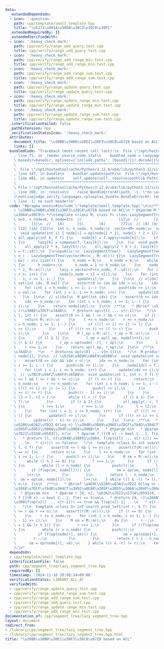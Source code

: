 ```yaml
---
data:
  _extendedDependsOn:
  - icon: ':question:'
    path: cpp/template/small_template.hpp
    title: "\u5171\u901A\u30D8\u30C3\u30C0\u30FC"
  _extendedRequiredBy: []
  _extendedVerifiedWith:
  - icon: ':heavy_check_mark:'
    path: cpp/verify/range_add_query.test.cpp
    title: cpp/verify/range_add_query.test.cpp
  - icon: ':heavy_check_mark:'
    path: cpp/verify/range_add_range_min.test.cpp
    title: cpp/verify/range_add_range_min.test.cpp
  - icon: ':heavy_check_mark:'
    path: cpp/verify/range_add_range_sum.test.cpp
    title: cpp/verify/range_add_range_sum.test.cpp
  - icon: ':heavy_check_mark:'
    path: cpp/verify/range_update_query.test.cpp
    title: cpp/verify/range_update_query.test.cpp
  - icon: ':heavy_check_mark:'
    path: cpp/verify/range_update_range_min.test.cpp
    title: cpp/verify/range_update_range_min.test.cpp
  - icon: ':heavy_check_mark:'
    path: cpp/verify/range_update_range_sum.test.cpp
    title: cpp/verify/range_update_range_sum.test.cpp
  _isVerificationFailed: false
  _pathExtension: hpp
  _verificationStatusIcon: ':heavy_check_mark:'
  attributes:
    document_title: "\u30BB\u30B0\u30E1\u30F3\u30C8\u6728 based on ACL"
    links: []
  bundledCode: "Traceback (most recent call last):\n  File \"/opt/hostedtoolcache/Python/3.12.0/x64/lib/python3.12/site-packages/onlinejudge_verify/documentation/build.py\"\
    , line 71, in _render_source_code_stat\n    bundled_code = language.bundle(stat.path,\
    \ basedir=basedir, options={'include_paths': [basedir]}).decode()\n          \
    \         ^^^^^^^^^^^^^^^^^^^^^^^^^^^^^^^^^^^^^^^^^^^^^^^^^^^^^^^^^^^^^^^^^^^^^^^^^^^^^^^^^\n\
    \  File \"/opt/hostedtoolcache/Python/3.12.0/x64/lib/python3.12/site-packages/onlinejudge_verify/languages/cplusplus.py\"\
    , line 187, in bundle\n    bundler.update(path)\n  File \"/opt/hostedtoolcache/Python/3.12.0/x64/lib/python3.12/site-packages/onlinejudge_verify/languages/cplusplus_bundle.py\"\
    , line 401, in update\n    self.update(self._resolve(pathlib.Path(included), included_from=path))\n\
    \                ^^^^^^^^^^^^^^^^^^^^^^^^^^^^^^^^^^^^^^^^^^^^^^^^^^^^^^^^^\n \
    \ File \"/opt/hostedtoolcache/Python/3.12.0/x64/lib/python3.12/site-packages/onlinejudge_verify/languages/cplusplus_bundle.py\"\
    , line 260, in _resolve\n    raise BundleErrorAt(path, -1, \"no such header\"\
    )\nonlinejudge_verify.languages.cplusplus_bundle.BundleErrorAt: template/small_template.hpp:\
    \ line -1: no such header\n"
  code: "#pragma once\n#include \"template/small_template.hpp\"\n\n/**\n * @brief\
    \ \u30BB\u30B0\u30E1\u30F3\u30C8\u6728 based on ACL\n * @tparam M \u30E2\u30CE\
    \u30A4\u30C9\n */\ntemplate <class M, class F> class LazySegmentTree {\n  // ex.\
    \ n=5, n_node=8, h_node=3\n  //                 [1]\n  //       [2]          \
    \       [3]\n  //   [4]      [5]       [6]       [7]\n  // (8) (9) (10) (11) (12)\
    \ [13] [14] [15]\n  int n, n_node, h_node;\n  vector<M> node;\n  vector<F> lazy;\n\
    \  void update(int i) { node[i] = op(node[i * 2], node[i * 2 + 1]); }\n  void\
    \ all_apply(int k, F f) {\n    node[k] = f.apply(node[k]);\n    if (k < n_node)\
    \ {\n      lazy[k] = compose(f, lazy[k]);\n    }\n  }\n  void push(int k) {\n\
    \    all_apply(2 * k, lazy[k]);\n    all_apply(2 * k + 1, lazy[k]);\n    lazy[k]\
    \ = F::id();\n  }\n\npublic:\n  LazySegmentTree() : LazySegmentTree(0) {}\n  LazySegmentTree(int\
    \ n_) : LazySegmentTree(vector<M>(n_, M::e())) {}\n  LazySegmentTree(const vector<M>\
    \ &v) : n(v.size()) {\n    h_node = 0;\n    n_node = 0;\n    while (n_node < n)\
    \ {\n      h_node++;\n      n_node = 1 << h_node;\n    }\n    node = vector<M>(n_node\
    \ * 2, M::e());\n    lazy = vector<F>(n_node, F::id());\n    for (int i = 0; i\
    \ < n; i++) {\n      node[n_node + i] = v[i];\n    }\n    for (int i = n_node\
    \ - 1; i >= 1; i--) {\n      update(i);\n    }\n  }\n\n  // v[idx] = val\n  void\
    \ set(int idx, M val) {\n    assert(0 <= idx && idx < n);\n    idx += n_node;\n\
    \    for (int i = h_node; i >= 1; i--) {\n      push(idx >> i);\n    }\n    node[idx]\
    \ = val;\n    for (int i = 1; i <= h_node; i++) {\n      update(idx >> i);\n \
    \   }\n  }\n\n  // v[idx]\n  M get(int idx) {\n    assert(0 <= idx && idx < n);\n\
    \    idx += n_node;\n    for (int i = h_node; i >= 1; i--) {\n      push(idx >>\
    \ i);\n    }\n    return node[idx];\n  }\n\n  /**\n   * @brief \u533A\u9593[l,\
    \ r)\u306E\u7DCF\u7A4D\n   * @return op(v[l] ... v[r-1])\n   */\n  M product(int\
    \ l, int r) {\n    assert(0 <= l && l <= r && r <= n);\n    if (l == r) {\n  \
    \    return M::e();\n    }\n    l += n_node;\n    r += n_node;\n    for (int i\
    \ = h_node; i >= 1; i--) {\n      if (((l >> i) << i) != l) {\n        push(l\
    \ >> i);\n      }\n      if (((r >> i) << i) != r) {\n        push((r - 1) >>\
    \ i);\n      }\n    }\n\n    M l_op = M::e(), r_op = M::e();\n    while (l < r)\
    \ {\n      if (l & 1) {\n        l_op = op(l_op, node[l++]);\n      }\n      if\
    \ (r & 1) {\n        r_op = op(node[--r], r_op);\n      }\n      l >>= 1;\n  \
    \    r >>= 1;\n    }\n    return op(l_op, r_op);\n  }\n\n  /**\n   * @brief \u7DCF\
    \u7A4D\n   *\n   * @returns op(v[0] ... v[n-1])\n   */\n  M product_all() { return\
    \ node[1]; }\n\n  // \u5358\u4E00\u66F4\u65B0\n  void update(int idx, F f) {\n\
    \    assert(0 <= idx && idx < n);\n    idx += n_node;\n    for (int i = h_node;\
    \ i >= 1; i--) {\n      push(idx >> i);\n    }\n    node[idx] = f.apply(node[idx]);\n\
    \    for (int i = 1; i <= h_node; i++) {\n      update(idx >> i);\n    }\n  }\n\
    \  // \u7BC4\u56F2\u66F4\u65B0\n  void update(int l, int r, F f) {\n    assert(0\
    \ <= l && l <= r && r <= n);\n    if (l == r) {\n      return;\n    }\n    l +=\
    \ n_node;\n    r += n_node;\n    for (int i = h_node; i >= 1; i--) {\n      if\
    \ (((l >> i) << i) != l) {\n        push(l >> i);\n      }\n      if (((r >> i)\
    \ << i) != r) {\n        push((r - 1) >> i);\n      }\n    }\n    {\n      int\
    \ l2 = l, r2 = r;\n      while (l < r) {\n        if (l & 1) {\n          all_apply(l++,\
    \ f);\n        }\n        if (r & 1) {\n          all_apply(--r, f);\n       \
    \ }\n        l >>= 1;\n        r >>= 1;\n      }\n      l = l2;\n      r = r2;\n\
    \    }\n    for (int i = 1; i <= h_node; i++) {\n      if (((l >> i) << i) !=\
    \ l) {\n        update(l >> i);\n      }\n      if (((r >> i) << i) != r) {\n\
    \        update((r - 1) >> i);\n      }\n    }\n  }\n\n  /**\n   * @brief \u4E8C\
    \u5206\u63A2\u7D22 O(log n) l\u304B\u3089\u306E\u7DCF\u7A4D\u304Cf\u3092\u6E80\
    \u305F\u3055\u306A\u304F\u306A\u308Br\n   * @tparam G\n   * @param l [0, n], \u63A2\
    \u7D22\u533A\u9593[l, n)\n   * @param f [](M x) -> bool {...}, f(e) == true\n\
    \   * @return [l, n]\u304B\u30891\u3064, f(op(v[l] ... v[r-1])) == true && f(op(v[l]\
    \ ...\n   * v[r])) == false\n   */\n  template <class G> int search_prod_right(int\
    \ l, G f) {\n    assert(0 <= l && l <= n);\n    assert(f(M::e()));\n    if (l\
    \ == n) {\n      return n;\n    }\n    l += n_node;\n    for (int i = h_node;\
    \ i >= 1; i--) {\n      push(l >> i);\n    }\n    M sm = M::e();\n    do {\n \
    \     while (l % 2 == 0) {\n        l >>= 1;\n      }\n      if (!f(op(sm, node[l])))\
    \ {\n        while (l < n_node) {\n          push(l);\n          l *= 2;\n   \
    \       if (f(op(sm, node[l]))) {\n            sm = op(sm, node[l]);\n       \
    \     l++;\n          }\n        }\n        return l - n_node;\n      }\n    \
    \  sm = op(sm, node[l]);\n      l++;\n    } while ((l & -l) != l);\n    return\
    \ n;\n  }\n\n  /**\n   * @brief \u4E8C\u5206\u63A2\u7D22 O(log n) r\u304B\u3089\
    \u306E\u7DCF\u7A4D\u304Cf\u3092\u6E80\u305F\u3055\u306A\u304F\u306A\u308Bl\n \
    \  * @tparam G\n   * @param r [0, n], \u63A2\u7D22\u533A\u9593[0, r)\n   * @param\
    \ f [](M x) -> bool {...}, f(e) == true\n   * @return [0, r]\u304B\u30891\u3064\
    \u3001f(op(v[l] ... v[r-1])) == true && f(op(v[l-1] ...\n   * v[r-1])) == false\n\
    \   */\n  template <class G> int search_prod_left(int r, G f) {\n    assert(0\
    \ <= r && r <= n);\n    assert(f(M::e()));\n    if (r == 0) {\n      return 0;\n\
    \    }\n    r += n_node;\n    for (int i = h_node; i >= 1; i--) {\n      push((r\
    \ - 1) >> i);\n    }\n    M sm = M::e();\n    do {\n      r--;\n      while (r\
    \ > 1 && (r % 2)) {\n        r >>= 1;\n      }\n      if (!f(op(node[r], sm)))\
    \ {\n        while (r < n_node) {\n          push(r);\n          r = r * 2 + 1;\n\
    \          if (f(op(node[r], sm))) {\n            sm = op(node[r], sm);\n    \
    \        r--;\n          }\n        }\n        return r + 1 - n_node;\n      }\n\
    \      sm = op(node[r], sm);\n    } while ((r & -r) != r);\n    return 0;\n  }\n\
    };\n"
  dependsOn:
  - cpp/template/small_template.hpp
  isVerificationFile: false
  path: cpp/segment_tree/lazy_segment_tree.hpp
  requiredBy: []
  timestamp: '2024-11-16 20:08:34+09:00'
  verificationStatus: LIBRARY_ALL_AC
  verifiedWith:
  - cpp/verify/range_update_query.test.cpp
  - cpp/verify/range_update_range_sum.test.cpp
  - cpp/verify/range_add_range_sum.test.cpp
  - cpp/verify/range_add_query.test.cpp
  - cpp/verify/range_update_range_min.test.cpp
  - cpp/verify/range_add_range_min.test.cpp
documentation_of: cpp/segment_tree/lazy_segment_tree.hpp
layout: document
redirect_from:
- /library/cpp/segment_tree/lazy_segment_tree.hpp
- /library/cpp/segment_tree/lazy_segment_tree.hpp.html
title: "\u30BB\u30B0\u30E1\u30F3\u30C8\u6728 based on ACL"
---
```

